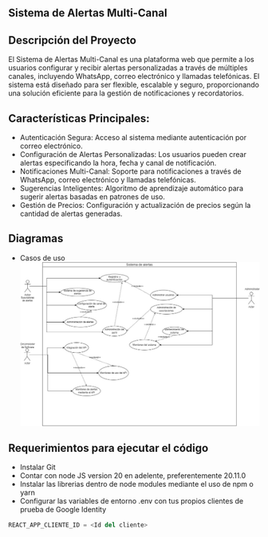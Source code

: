 ## Sistema de Alertas Multi-Canal ##
## Descripción del Proyecto ##
El Sistema de Alertas Multi-Canal es una plataforma web que permite a los usuarios configurar y recibir alertas personalizadas a través de múltiples canales, incluyendo WhatsApp, correo electrónico y llamadas telefónicas. El sistema está diseñado para ser flexible, escalable y seguro, proporcionando una solución eficiente para la gestión de notificaciones y recordatorios.

## Características Principales: ##
* Autenticación Segura: Acceso al sistema mediante autenticación por correo electrónico.
* Configuración de Alertas Personalizadas: Los usuarios pueden crear alertas especificando la hora, fecha y canal de notificación.
* Notificaciones Multi-Canal: Soporte para notificaciones a través de WhatsApp, correo electrónico y llamadas telefónicas.
* Sugerencias Inteligentes: Algoritmo de aprendizaje automático para sugerir alertas basadas en patrones de uso.
* Gestión de Precios: Configuración y actualización de precios según la cantidad de alertas generadas.

## Diagramas ##
* Casos de uso
![diagrama1](diagramaSoftware.jpg)


## Requerimientos para ejecutar el código ##
*  Instalar Git
*  Contar con node JS version 20 en adelente, preferentemente 20.11.0
*  Instalar las librerias dentro de node modules mediante el uso de npm o yarn
*  Configurar las variables de entorno .env con tus propios clientes de prueba de Google Identity
  ~~~Python
  REACT_APP_CLIENTE_ID = <Id del cliente>
  ~~~
